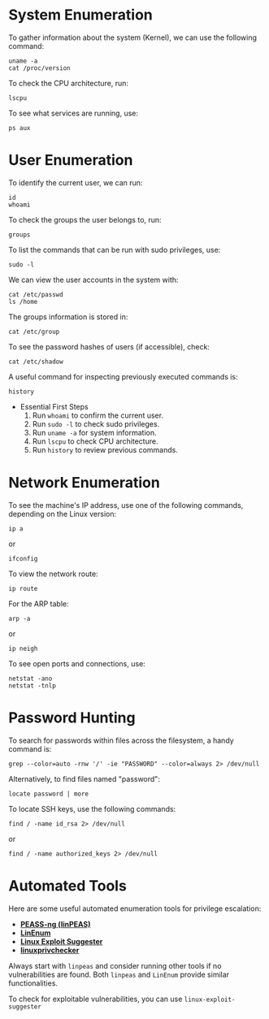 # System Enumeration

To gather information about the system (Kernel), we can use the following command:

```shell
uname -a
cat /proc/version
```

To check the CPU architecture, run:

```shell
lscpu
```

To see what services are running, use:

```shell
ps aux
```

# User Enumeration

To identify the current user, we can run:

```shell
id
whoami
```

To check the groups the user belongs to, run:

```shell
groups
```

To list the commands that can be run with sudo privileges, use:

```shell
sudo -l
```

We can view the user accounts in the system with:

```shell
cat /etc/passwd
ls /home
```

The groups information is stored in:

```shell
cat /etc/group
```

To see the password hashes of users (if accessible), check:

```shell
cat /etc/shadow
```

A useful command for inspecting previously executed commands is:

```shell
history
```

- Essential First Steps
	1. Run `whoami` to confirm the current user.
	2. Run `sudo -l` to check sudo privileges.
	3. Run `uname -a` for system information.
	4. Run `lscpu` to check CPU architecture.
	5. Run `history` to review previous commands.

# Network Enumeration

To see the machine's IP address, use one of the following commands, depending on the Linux version:

```shell
ip a
```

or

```shell
ifconfig
```

To view the network route:

```shell
ip route
```

For the ARP table:

```shell
arp -a
```

or

```shell
ip neigh
```

To see open ports and connections, use:

```shell
netstat -ano
netstat -tnlp
```

# Password Hunting

To search for passwords within files across the filesystem, a handy command is:

```shell
grep --color=auto -rnw '/' -ie "PASSWORD" --color=always 2> /dev/null
```

Alternatively, to find files named "password":

```shell
locate password | more
```


To locate SSH keys, use the following commands:

```shell
find / -name id_rsa 2> /dev/null
```

or

```shell
find / -name authorized_keys 2> /dev/null
```

# Automated Tools

Here are some useful automated enumeration tools for privilege escalation:

- **[PEASS-ng (linPEAS)](https://github.com/peass-ng/PEASS-ng/tree/master/linPEAS)**
- **[LinEnum](https://github.com/rebootuser/LinEnum)**
- **[Linux Exploit Suggester](https://github.com/The-Z-Labs/linux-exploit-suggester)**
- **[linuxprivchecker](https://github.com/sleventyeleven/linuxprivchecker)**

Always start with `linpeas` and consider running other tools if no vulnerabilities are found. Both `linpeas` and `LinEnum` provide similar functionalities.

To check for exploitable vulnerabilities, you can use `linux-exploit-suggester`

